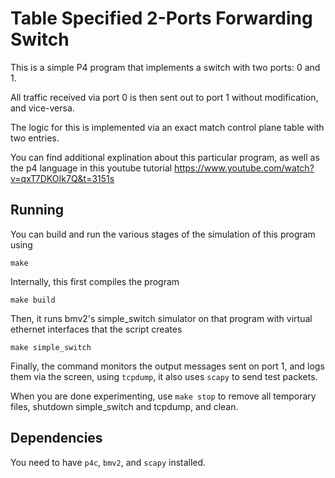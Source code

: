 # Table Specified 2-Ports Forwarding Switch

This is a simple P4 program that implements a switch with two ports: 0 and 1.

All traffic received via port 0 is then sent out to port 1 without modification, and vice-versa.

The logic for this is implemented via an exact match control plane table with two entries.

You can find additional explination about this particular program, as well as the p4 language
in this youtube tutorial https://www.youtube.com/watch?v=qxT7DKOIk7Q&t=3151s

## Running

You can build and run the various stages of the simulation of this program using
```
make
```

Internally, this first compiles the program
```
make build
```

Then, it runs bmv2's simple\_switch simulator on that program with virtual ethernet interfaces that the script creates
```
make simple_switch
```

Finally, the command monitors the output messages sent on port 1, and logs them via the screen, using `tcpdump`, it
also uses `scapy` to send test packets.

When you are done experimenting, use `make stop` to remove all temporary files, shutdown simple_switch and tcpdump, and clean.

## Dependencies

You need to have `p4c`, `bmv2`, and `scapy` installed.
